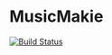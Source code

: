 # MusicMakie

[![Build Status](https://github.com/dpsanders/MusicMakie.jl/actions/workflows/CI.yml/badge.svg?branch=main)](https://github.com/dpsanders/MusicMakie.jl/actions/workflows/CI.yml?query=branch%3Amain)
